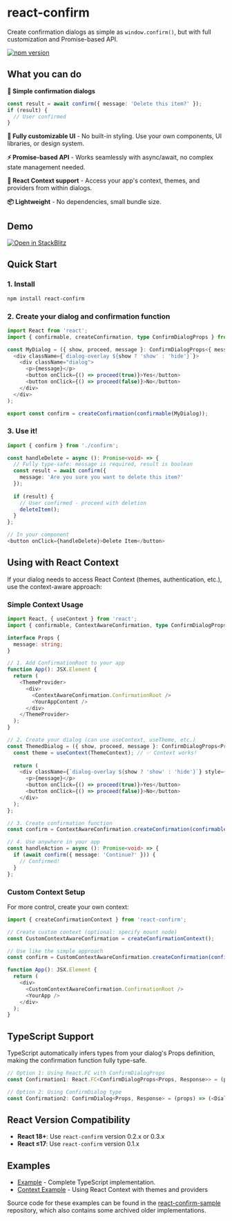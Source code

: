 # react-confirm

Create confirmation dialogs as simple as `window.confirm()`, but with full customization and Promise-based API.

[![npm version](https://badge.fury.io/js/react-confirm.svg)](https://badge.fury.io/js/react-confirm)

## What you can do

**🎯 Simple confirmation dialogs**
```typescript
const result = await confirm({ message: 'Delete this item?' });
if (result) {
  // User confirmed
}
```

**🎨 Fully customizable UI** - No built-in styling. Use your own components, UI libraries, or design system.

**⚡ Promise-based API** - Works seamlessly with async/await, no complex state management needed.

**🔄 React Context support** - Access your app's context, themes, and providers from within dialogs.

**📦 Lightweight** - No dependencies, small bundle size.

## Demo
[![Open in StackBlitz](https://developer.stackblitz.com/img/open_in_stackblitz.svg)](https://stackblitz.com/fork/github/haradakunihiko/react-confirm-sample/tree/main/1_typescript)

## Quick Start

### 1. Install
```bash
npm install react-confirm
```

### 2. Create your dialog and confirmation function
```typescript
import React from 'react';
import { confirmable, createConfirmation, type ConfirmDialogProps } from 'react-confirm';

const MyDialog = ({ show, proceed, message }: ConfirmDialogProps<{ message: string }, boolean>) => (
  <div className={`dialog-overlay ${show ? 'show' : 'hide'}`}>
    <div className="dialog">
      <p>{message}</p>
      <button onClick={() => proceed(true)}>Yes</button>
      <button onClick={() => proceed(false)}>No</button>
    </div>
  </div>
);

export const confirm = createConfirmation(confirmable(MyDialog));
```

### 3. Use it!
```typescript
import { confirm } from './confirm';

const handleDelete = async (): Promise<void> => {
  // Fully type-safe: message is required, result is boolean
  const result = await confirm({ 
    message: 'Are you sure you want to delete this item?' 
  });
  
  if (result) {
    // User confirmed - proceed with deletion
    deleteItem();
  }
};

// In your component
<button onClick={handleDelete}>Delete Item</button>
```

## Using with React Context

If your dialog needs to access React Context (themes, authentication, etc.), use the context-aware approach:

### Simple Context Usage

```typescript
import React, { useContext } from 'react';
import { confirmable, ContextAwareConfirmation, type ConfirmDialogProps } from 'react-confirm';

interface Props {
  message: string;
}

// 1. Add ConfirmationRoot to your app
function App(): JSX.Element {
  return (
    <ThemeProvider>
      <div>
        <ContextAwareConfirmation.ConfirmationRoot />
        <YourAppContent />
      </div>
    </ThemeProvider>
  );
}

// 2. Create your dialog (can use useContext, useTheme, etc.)
const ThemedDialog = ({ show, proceed, message }: ConfirmDialogProps<Props, boolean>) => {
  const theme = useContext(ThemeContext); // ✅ Context works!
  
  return (
    <div className={`dialog-overlay ${show ? 'show' : 'hide'}`} style={{ backgroundColor: theme.background }}>
      <p>{message}</p>
      <button onClick={() => proceed(true)}>Yes</button>
      <button onClick={() => proceed(false)}>No</button>
    </div>
  );
};

// 3. Create confirmation function
const confirm = ContextAwareConfirmation.createConfirmation(confirmable(ThemedDialog));

// 4. Use anywhere in your app
const handleAction = async (): Promise<void> => {
  if (await confirm({ message: 'Continue?' })) {
    // Confirmed!
  }
};
```

### Custom Context Setup

For more control, create your own context:

```typescript
import { createConfirmationContext } from 'react-confirm';

// Create custom context (optional: specify mount node)
const CustomContextAwareConfirmation = createConfirmationContext();

// Use like the simple approach
const confirm = CustomContextAwareConfirmation.createConfirmation(confirmable(MyDialog));

function App(): JSX.Element {
  return (
    <div>
      <CustomContextAwareConfirmation.ConfirmationRoot />
      <YourApp />
    </div>
  );
}
```


## TypeScript Support

TypeScript automatically infers types from your dialog's Props definition, making the confirmation function fully type-safe.

```typescript
// Option 1: Using React.FC with ConfirmDialogProps
const Confirmation1: React.FC<ConfirmDialogProps<Props, Response>> = (props) => (<Dialog />);

// Option 2: Using ConfirmDialog type
const Confirmation2: ConfirmDialog<Props, Response> = (props) => (<Dialog />);
```


## React Version Compatibility

- **React 18+**: Use `react-confirm` version 0.2.x or 0.3.x
- **React ≤17**: Use `react-confirm` version 0.1.x


## Examples

- [Example](https://stackblitz.com/fork/github/haradakunihiko/react-confirm-sample/tree/main/1_typescript) - Complete TypeScript implementation.
- [Context Example](https://stackblitz.com/fork/github/haradakunihiko/react-confirm-sample/tree/main/2_typescript_using_context) - Using React Context with themes and providers

Source code for these examples can be found in the [react-confirm-sample](https://github.com/haradakunihiko/react-confirm-sample/) repository, which also contains some archived older implementations.
